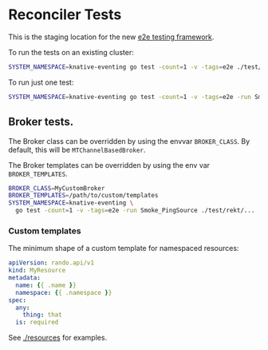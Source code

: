 # Reconciler Tests

This is the staging location for the new
[e2e testing framework](https://github.com/knative-sandbox/reconciler-test).

To run the tests on an existing cluster:

```bash
SYSTEM_NAMESPACE=knative-eventing go test -count=1 -v -tags=e2e ./test/rekt/...
```

To run just one test:

```bash
SYSTEM_NAMESPACE=knative-eventing go test -count=1 -v -tags=e2e -run Smoke_PingSource ./test/rekt/...
```

## Broker tests.

The Broker class can be overridden by using the envvar `BROKER_CLASS`. By default, this will be `MTChannelBasedBroker`. 

The Broker templates can be overridden by using the env var `BROKER_TEMPLATES`. 

```bash
BROKER_CLASS=MyCustomBroker
BROKER_TEMPLATES=/path/to/custom/templates
SYSTEM_NAMESPACE=knative-eventing \
  go test -count=1 -v -tags=e2e -run Smoke_PingSource ./test/rekt/...
```

### Custom templates

The minimum shape of a custom template for namespaced resources:

```yaml
apiVersion: rando.api/v1
kind: MyResource
metadata:
  name: {{ .name }}
  namespace: {{ .namespace }}
spec:
  any:
    thing: that
  is: required
```

See [./resources](./resources) for examples.

